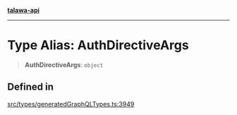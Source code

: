 [**talawa-api**](../../../README.md)

***

# Type Alias: AuthDirectiveArgs

> **AuthDirectiveArgs**: `object`

## Defined in

[src/types/generatedGraphQLTypes.ts:3949](https://github.com/Suyash878/talawa-api/blob/b5a9d8b4a1ea678a3d6f5b710b3721f91a3052fc/src/types/generatedGraphQLTypes.ts#L3949)
